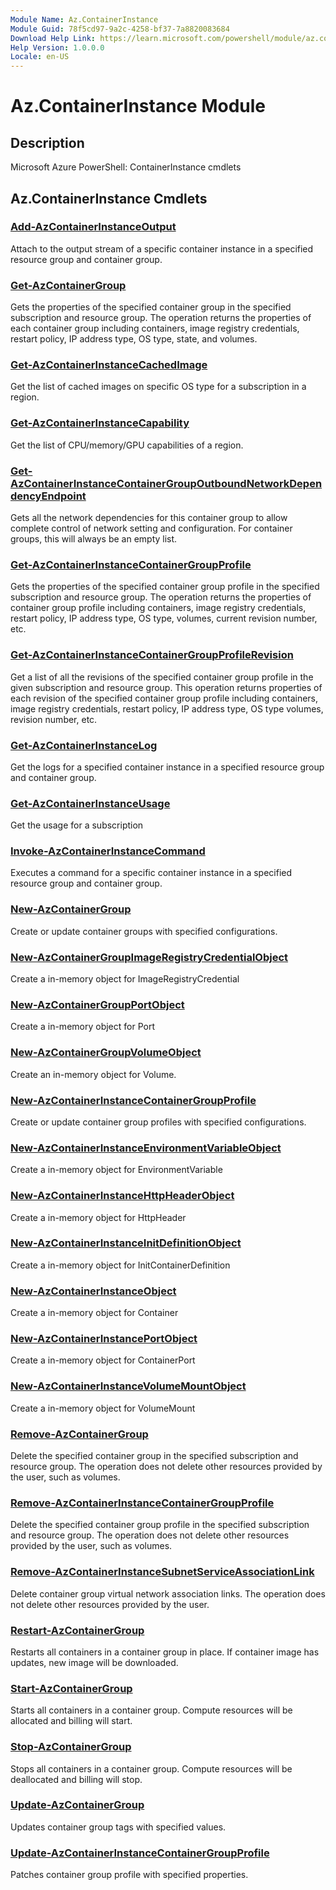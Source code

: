 ```yaml
---
Module Name: Az.ContainerInstance
Module Guid: 78f5cd97-9a2c-4258-bf37-7a8820083684
Download Help Link: https://learn.microsoft.com/powershell/module/az.containerinstance
Help Version: 1.0.0.0
Locale: en-US
---
```


# Az.ContainerInstance Module
## Description
Microsoft Azure PowerShell: ContainerInstance cmdlets

## Az.ContainerInstance Cmdlets
### [Add-AzContainerInstanceOutput](Add-AzContainerInstanceOutput.md)
Attach to the output stream of a specific container instance in a specified resource group and container group.

### [Get-AzContainerGroup](Get-AzContainerGroup.md)
Gets the properties of the specified container group in the specified subscription and resource group.
The operation returns the properties of each container group including containers, image registry credentials, restart policy, IP address type, OS type, state, and volumes.

### [Get-AzContainerInstanceCachedImage](Get-AzContainerInstanceCachedImage.md)
Get the list of cached images on specific OS type for a subscription in a region.

### [Get-AzContainerInstanceCapability](Get-AzContainerInstanceCapability.md)
Get the list of CPU/memory/GPU capabilities of a region.

### [Get-AzContainerInstanceContainerGroupOutboundNetworkDependencyEndpoint](Get-AzContainerInstanceContainerGroupOutboundNetworkDependencyEndpoint.md)
Gets all the network dependencies for this container group to allow complete control of network setting and configuration.
For container groups, this will always be an empty list.

### [Get-AzContainerInstanceContainerGroupProfile](Get-AzContainerInstanceContainerGroupProfile.md)
Gets the properties of the specified container group profile in the specified subscription and resource group.
The operation returns the properties of container group profile including containers, image registry credentials, restart policy, IP address type, OS type, volumes, current revision number, etc.

### [Get-AzContainerInstanceContainerGroupProfileRevision](Get-AzContainerInstanceContainerGroupProfileRevision.md)
Get a list of all the revisions of the specified container group profile in the given subscription and resource group.
This operation returns properties of each revision of the specified container group profile including containers, image registry credentials, restart policy, IP address type, OS type volumes, revision number, etc.

### [Get-AzContainerInstanceLog](Get-AzContainerInstanceLog.md)
Get the logs for a specified container instance in a specified resource group and container group.

### [Get-AzContainerInstanceUsage](Get-AzContainerInstanceUsage.md)
Get the usage for a subscription

### [Invoke-AzContainerInstanceCommand](Invoke-AzContainerInstanceCommand.md)
Executes a command for a specific container instance in a specified resource group and container group.

### [New-AzContainerGroup](New-AzContainerGroup.md)
Create or update container groups with specified configurations.

### [New-AzContainerGroupImageRegistryCredentialObject](New-AzContainerGroupImageRegistryCredentialObject.md)
Create a in-memory object for ImageRegistryCredential

### [New-AzContainerGroupPortObject](New-AzContainerGroupPortObject.md)
Create a in-memory object for Port

### [New-AzContainerGroupVolumeObject](New-AzContainerGroupVolumeObject.md)
Create an in-memory object for Volume.

### [New-AzContainerInstanceContainerGroupProfile](New-AzContainerInstanceContainerGroupProfile.md)
Create or update container group profiles with specified configurations.

### [New-AzContainerInstanceEnvironmentVariableObject](New-AzContainerInstanceEnvironmentVariableObject.md)
Create a in-memory object for EnvironmentVariable

### [New-AzContainerInstanceHttpHeaderObject](New-AzContainerInstanceHttpHeaderObject.md)
Create a in-memory object for HttpHeader

### [New-AzContainerInstanceInitDefinitionObject](New-AzContainerInstanceInitDefinitionObject.md)
Create a in-memory object for InitContainerDefinition

### [New-AzContainerInstanceObject](New-AzContainerInstanceObject.md)
Create a in-memory object for Container

### [New-AzContainerInstancePortObject](New-AzContainerInstancePortObject.md)
Create a in-memory object for ContainerPort

### [New-AzContainerInstanceVolumeMountObject](New-AzContainerInstanceVolumeMountObject.md)
Create a in-memory object for VolumeMount

### [Remove-AzContainerGroup](Remove-AzContainerGroup.md)
Delete the specified container group in the specified subscription and resource group.
The operation does not delete other resources provided by the user, such as volumes.

### [Remove-AzContainerInstanceContainerGroupProfile](Remove-AzContainerInstanceContainerGroupProfile.md)
Delete the specified container group profile in the specified subscription and resource group.
The operation does not delete other resources provided by the user, such as volumes.

### [Remove-AzContainerInstanceSubnetServiceAssociationLink](Remove-AzContainerInstanceSubnetServiceAssociationLink.md)
Delete container group virtual network association links.
The operation does not delete other resources provided by the user.

### [Restart-AzContainerGroup](Restart-AzContainerGroup.md)
Restarts all containers in a container group in place.
If container image has updates, new image will be downloaded.

### [Start-AzContainerGroup](Start-AzContainerGroup.md)
Starts all containers in a container group.
Compute resources will be allocated and billing will start.

### [Stop-AzContainerGroup](Stop-AzContainerGroup.md)
Stops all containers in a container group.
Compute resources will be deallocated and billing will stop.

### [Update-AzContainerGroup](Update-AzContainerGroup.md)
Updates container group tags with specified values.

### [Update-AzContainerInstanceContainerGroupProfile](Update-AzContainerInstanceContainerGroupProfile.md)
Patches container group profile with specified properties.

